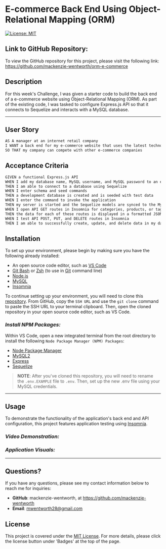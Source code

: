 # E-commerce Back End Using Object-Relational Mapping (ORM)

[![License: MIT](https://img.shields.io/badge/License-MIT-yellow.svg)](https://opensource.org/licenses/MIT)

## Link to GitHub Repository: 
To view the GitHub repository for this project, please visit the following link: https://github.com/mackenzie-wentworth/orm-e-commerce


## Description
For this week's Challenge, I was given a starter code to build the back end of a e-commerce website using Object-Relational Mapping (ORM). As part of the existing code, I was tasked to configure Express.js API so that it connects to Sequelize and interacts with a MySQL database.  


---

## User Story

```md
AS A manager at an internet retail company
I WANT a back end for my e-commerce website that uses the latest technologies
SO THAT my company can compete with other e-commerce companies
```

## Acceptance Criteria

```md
GIVEN a functional Express.js API
WHEN I add my database name, MySQL username, and MySQL password to an environment variable file
THEN I am able to connect to a database using Sequelize
WHEN I enter schema and seed commands
THEN a development database is created and is seeded with test data
WHEN I enter the command to invoke the application
THEN my server is started and the Sequelize models are synced to the MySQL database
WHEN I open API GET routes in Insomnia for categories, products, or tags
THEN the data for each of these routes is displayed in a formatted JSON
WHEN I test API POST, PUT, and DELETE routes in Insomnia
THEN I am able to successfully create, update, and delete data in my database
```


## Installation
To set up your environment, please begin by making sure you have the following already installed:

* An open source code editor, such as [VS Code](https://code.visualstudio.com/)
* [Git Bash](https://www.educative.io/answers/how-to-install-git-bash-in-windows) or [Zsh](https://github.com/ohmyzsh/ohmyzsh/wiki/Installing-ZSH) (to use in [Git](https://github.com/git-guides/install-git) command line)
* [Node.js](https://nodejs.org/en)
* [MySQL](https://www.mysql.com/)
* [Insomnia](https://docs.insomnia.rest/insomnia/install)

To continue setting up your environment, you will need to clone this [repository](https://github.com/mackenzie-wentworth/orm-e-commerce). From GitHub, copy the `SSH URL` and use the `git clone` command to paste the SSH URL to your terminal clipboard. Then, open the cloned repository in your open source code editor, such as VS Code.

### *Install NPM Packages:*
Within VS Code, open a new integrated terminal from the root directory to install the following `Node Package Manager (NPM) Packages`:
* [Node Package Manager](https://www.npmjs.com/)
* [MySQL2](https://www.npmjs.com/package/mysql2)
* [Express](https://www.npmjs.com/package/express)
* [Sequelize](https://www.npmjs.com/package/sequelize)

>**NOTE**: After you've cloned this repository, you will need to rename the `.env.EXAMPLE` file to `.env`. Then, set up the new .env file using your MySQL credentials.
---

## Usage
To demonstrate the functionality of the application's back end and API configuration, this project features application testing using [Insomnia](https://docs.insomnia.rest/insomnia/install).


### *Video Demonstration:*


### *Application Visuals:*

---

## Questions?
If you have any questions, please see my contact information below to reach me for inquiries:
* **GitHub**: mackenzie-wentworth, at https://github.com/mackenzie-wentworth
* **Email**: mwentworth28@gmail.com

## License
This project is covered under the [MIT License](./LICENSE). For more details, please click the license button under 'Badges' at the top of the page.